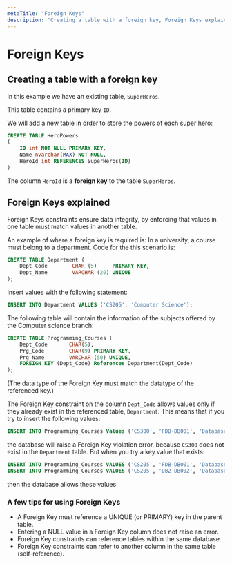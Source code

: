 ```yaml
---
metaTitle: "Foreign Keys"
description: "Creating a table with a foreign key, Foreign Keys explained"
---
```


# Foreign Keys



## Creating a table with a foreign key


In this example we have an existing table, `SuperHeros`.

This table contains a primary key `ID`.

We will add a new table in order to store the powers of each super hero:

```sql
CREATE TABLE HeroPowers
(
    ID int NOT NULL PRIMARY KEY,
    Name nvarchar(MAX) NOT NULL,
    HeroId int REFERENCES SuperHeros(ID)
)

```

The column `HeroId` is a **foreign key** to the table `SuperHeros`.



## Foreign Keys explained


Foreign Keys constraints ensure data integrity, by enforcing that values in one table must match values in another table.

An example of where a foreign key is required is: In a university, a course must belong to a department. Code for the this scenario is:

```sql
CREATE TABLE Department (
    Dept_Code        CHAR (5)     PRIMARY KEY,
    Dept_Name        VARCHAR (20) UNIQUE
);

```

Insert values with the following statement:

```sql
INSERT INTO Department VALUES ('CS205', 'Computer Science');

```

The following table will contain the information of the subjects offered by the Computer science branch:

```sql
CREATE TABLE Programming_Courses (
    Dept_Code       CHAR(5),
    Prg_Code        CHAR(9) PRIMARY KEY,
    Prg_Name        VARCHAR (50) UNIQUE,
    FOREIGN KEY (Dept_Code) References Department(Dept_Code)
);

```

(The data type of the Foreign Key must match the datatype of the referenced key.)

The Foreign Key constraint on the column `Dept_Code` allows values only if they already exist in the referenced table, `Department`. This means that if you try to insert the following values:

```sql
INSERT INTO Programming_Courses Values ('CS300', 'FDB-DB001', 'Database Systems');

```

the database will raise a Foreign Key violation error, because `CS300` does not exist in the `Department` table. But when you try a key value that exists:

```sql
INSERT INTO Programming_Courses VALUES ('CS205', 'FDB-DB001', 'Database Systems');
INSERT INTO Programming_Courses VALUES ('CS205', 'DB2-DB002', 'Database Systems II');

```

then the database allows these values.

### A few tips for using Foreign Keys

- A Foreign Key must reference a UNIQUE (or PRIMARY) key in the parent table.
- Entering a NULL value in a Foreign Key column does not raise an error.
- Foreign Key constraints can reference tables within the same database.
- Foreign Key constraints can refer to another column in the same table (self-reference).

